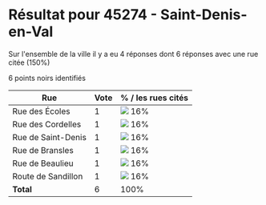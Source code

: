 # Résultat pour 45274 - Saint-Denis-en-Val

Sur l'ensemble de la ville il y a eu 4 réponses dont 6 réponses avec une rue citée (150%)

6 points noirs identifiés

| Rue | Vote | % / les rues cités|
|-----|------|-------------------|
| Rue des Écoles | 1 | <img src="../../img/bar_16.gif" />&nbsp;16%|
| Rue des Cordelles | 1 | <img src="../../img/bar_16.gif" />&nbsp;16%|
| Rue de Saint-Denis | 1 | <img src="../../img/bar_16.gif" />&nbsp;16%|
| Rue de Bransles | 1 | <img src="../../img/bar_16.gif" />&nbsp;16%|
| Rue de Beaulieu | 1 | <img src="../../img/bar_16.gif" />&nbsp;16%|
| Route de Sandillon | 1 | <img src="../../img/bar_16.gif" />&nbsp;16%|
| **Total** | 6 | 100%|

